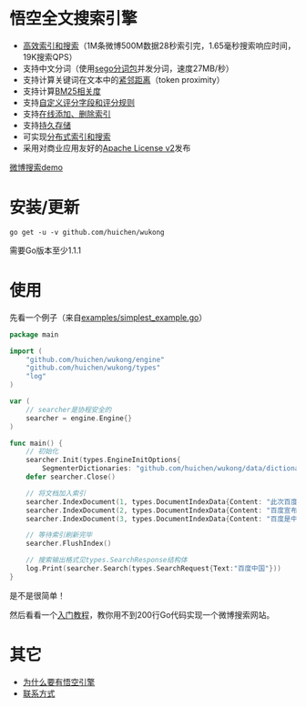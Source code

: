 悟空全文搜索引擎
======

* [高效索引和搜索](/docs/benchmarking.md)（1M条微博500M数据28秒索引完，1.65毫秒搜索响应时间，19K搜索QPS）
* 支持中文分词（使用[sego分词包](https://github.com/huichen/sego)并发分词，速度27MB/秒）
* 支持计算关键词在文本中的[紧邻距离](/docs/token_proximity.md)（token proximity）
* 支持计算[BM25相关度](/docs/bm25.md)
* 支持[自定义评分字段和评分规则](/docs/custom_scoring_criteria.md)
* 支持[在线添加、删除索引](/docs/realtime_indexing.md)
* 支持[持久存储](/docs/persistent_storage.md)
* 可实现[分布式索引和搜索](/docs/distributed_indexing_and_search.md)
* 采用对商业应用友好的[Apache License v2](/license.txt)发布

[微博搜索demo](http://vhaa7.fmt.tifan.net:8080/)

# 安装/更新

```
go get -u -v github.com/huichen/wukong
```

需要Go版本至少1.1.1

# 使用

先看一个例子（来自[examples/simplest_example.go](/examples/simplest_example.go)）
```go
package main

import (
	"github.com/huichen/wukong/engine"
	"github.com/huichen/wukong/types"
	"log"
)

var (
	// searcher是协程安全的
	searcher = engine.Engine{}
)

func main() {
	// 初始化
	searcher.Init(types.EngineInitOptions{
		SegmenterDictionaries: "github.com/huichen/wukong/data/dictionary.txt"})
	defer searcher.Close()

	// 将文档加入索引
	searcher.IndexDocument(1, types.DocumentIndexData{Content: "此次百度收购将成中国互联网最大并购"})
	searcher.IndexDocument(2, types.DocumentIndexData{Content: "百度宣布拟全资收购91无线业务"})
	searcher.IndexDocument(3, types.DocumentIndexData{Content: "百度是中国最大的搜索引擎"})

	// 等待索引刷新完毕
	searcher.FlushIndex()

	// 搜索输出格式见types.SearchResponse结构体
	log.Print(searcher.Search(types.SearchRequest{Text:"百度中国"}))
}
```

是不是很简单！

然后看看一个[入门教程](/docs/codelab.md)，教你用不到200行Go代码实现一个微博搜索网站。

# 其它

* [为什么要有悟空引擎](/docs/why_wukong.md)
* [联系方式](/docs/feedback.md)
